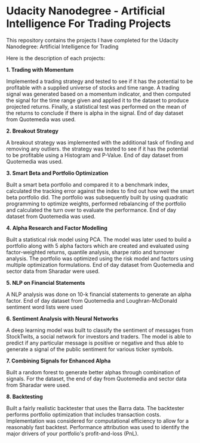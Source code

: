 # Udacity Nanodegree - Artificial Intelligence For Trading Projects
This repository contains the projects I have completed for the Udacity Nanodegree: Artificial Intelligence for Trading

Here is the description of each projects:

<b>1. Trading with Momentum</b>

Implemented a trading strategy and tested to see if it has the potential to be profitable with a supplied universe of stocks and time range.
A trading signal was generated based on a momentum indicator, and then computed the signal for the time range given and applied it to the dataset to produce projected returns. 
Finally, a statistical test was performed on the mean of the returns to conclude if there is alpha in the signal.
End of day dataset from Quotemedia was used.

<b>2. Breakout Strategy</b>

A breakout strategy was implemented with the additional task of finding and removing any outliers.
the strategy was tested to see if it has the potential to be profitable using a Histogram and P-Value.
End of day dataset from Quotemedia was used.

<b>3. Smart Beta and Portfolio Optimization</b>

Built a smart beta portfolio and compared it to a benchmark index, calculated the tracking error against the index to find out how well the smart beta portfolio did.
The portfolio was subsequently built by using quadratic programming to optimize weights, performed rebalancing of the portfolio and calculated the turn over to evaluate the performance. 
End of day dataset from Quotemedia was used.

<b>4. Alpha Research and Factor Modelling</b>

Built a statistical risk model using PCA.
The model was later used to build a portfolio along with 5 alpha factors which are created and evaluated using factor-weighted returns, quantile analysis, sharpe ratio and turnover analysis.
The portfolio was optimized using the risk model and factors using multiple optimization formulations.
End of day dataset from Quotemedia and sector data from Sharadar were used.

<b>5. NLP on Financial Statements</b>

A NLP analysis was done on 10-k financial statements to generate an alpha factor. End of day dataset from Quotemedia and Loughran-McDonald sentiment word lists were used

<b>6. Sentiment Analysis with Neural Networks</b>

A deep learning model was built to classify the sentiment of messages from StockTwits, a social network for investors and traders. 
The model is able to predict if any particular message is positive or negative and thus able to generate a signal of the public sentiment for various ticker symbols.

<b>7. Combining Signals for Enhanced Alpha</b>

Built a random forest to generate better alphas through combination of signals. For the dataset, the end of day from Quotemedia and sector data from Sharadar were used.

<b>8. Backtesting</b>

Built a fairly realistic backtester that uses the Barra data. 
The backtester performs portfolio optimization that includes transaction costs. Implementation was considered for computational efficiency to allow for a reasonably fast backtest. 
Performance attribution was used to identify the major drivers of your portfolio's profit-and-loss (PnL). 
